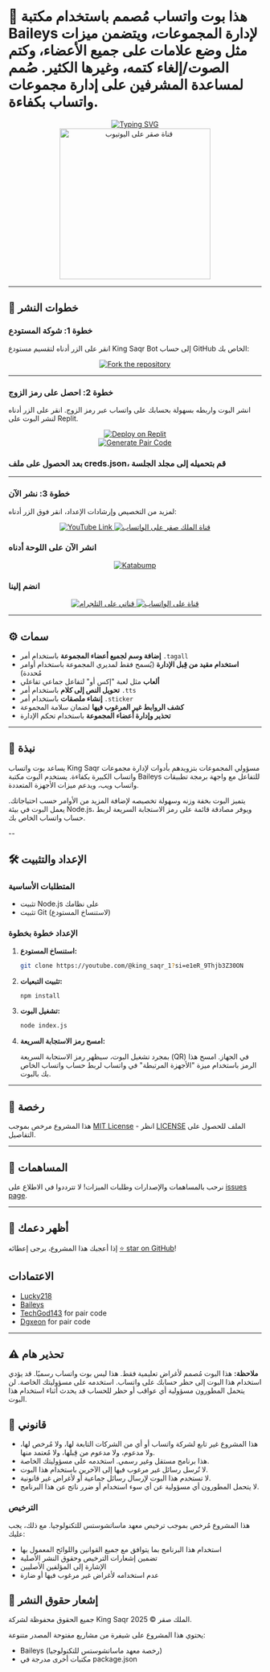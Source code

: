 # 🤖 هذا بوت واتساب مُصمم باستخدام مكتبة Baileys لإدارة المجموعات، ويتضمن ميزات مثل وضع علامات على جميع الأعضاء، وكتم الصوت/إلغاء كتمه، وغيرها الكثير. صُمم لمساعدة المشرفين على إدارة مجموعات واتساب بكفاءة.

<div align="center"> 
  <a href="https://git.io/typing-svg"> 
    <img src="https://readme-typing-svg.demolab.com?font=Ribeye&size=50&pause=1000&color=33ff00&center=true&width=910&height=100&lines=KingSaqr-Bot;Whatsapp+S+A+Q+R++" alt="Typing SVG" />
  </a> 
</div> 

<div align="center"> 
  <a href="https://youtube.com/@king_saqr_1?si=e1eR_9Thjb3Z30ON"> 
    <img src="https://github.com/luckytechhub1/LuckyTechHub-Bot/blob/main/assets/bot_image.jpg" alt="قناة صقر على اليوتيوب" height="300"> 
  </a> 
</div>

---

## 🚀 خطوات النشر

### خطوة 1: شوكة المستودع

انقر على الزر أدناه لتقسيم مستودع King Saqr Bot إلى حساب GitHub الخاص بك:

<div align="center">
  <a href="https://github.com/mruniquehacker/Knightbot-MD/fork">
    <img src="https://img.shields.io/badge/Fork-Repository-blue?style=for-the-badge" alt="Fork the repository"/>
  </a>
</div>

---

### خطوة 2: احصل على رمز الزوج

انشر البوت واربطه بسهولة بحسابك على واتساب عبر رمز الزوج. انقر على الزر أدناه لنشر البوت على Replit.

<div align="center">
  <a href="https://replit.com/@DGXeon/Xeon-PairCode?v=1" target="_blank">
    <img src="https://img.shields.io/badge/GET%20PAIR%20CODE-Replit-success?style=for-the-badge" alt="Deploy on Replit"/>
  </a>
</div>

<div align="center">
  <a href="https://knight-bot-paircode.onrender.com" target="_blank">
    <img src="https://img.shields.io/badge/GET%20PAIR%20CODE-Easy%20Method-ff4d4d?style=for-the-badge" alt="Generate Pair Code"/>
  </a>
</div>


### بعد الحصول على ملف creds.json، قم بتحميله إلى مجلد الجلسة

---

### خطوة 3: نشر الآن

لمزيد من التخصيص وإرشادات الإعداد، انقر فوق الزر أدناه:

<div align="center">
  <a href="https://kingsaqrsami.blogspot.com/2024/03/whatsapp-king-saqr.html?m=1">
    <img src="https://img.shields.io/badge/Blogger KING SAQR-dc3545?style=for-the-badge&logo=youtube" alt="YouTube Link"/>
  </a>
  <a href="https://bot-hosting.net/?aff=1068419752923508776">
    <img src="https://img.shields.io/badge/Deploy on Panel-28a745?style=for-the-badge" alt="قناة الملك صقر على الواتساب"/>
  </a>
</div>


### انشر الآن على اللوحة أدناه
<div align="center">
<a href="https://dashboard.katabump.com/auth/login#d6b7d6" target="_blank">
  <img src="https://img.shields.io/badge/King Saqr Bot-D6B7D6?style=for-the-badge&logo=server&logoColor=black" alt="Katabump"/>
</a>
</div>

### انضم إلينا

<div align="center">
  <a href="https://t.me/+T_8QE67Pn6tkMzNk">
    <img src="https://img.shields.io/badge/SAQR%20Telegram-0078E7?style=for-the-badge&logo=telegram&logoColor=white" alt="قناتي على التلجرام"/>
  </a>
  <a href="https://whatsapp.com/channel/0029VbAuIHpCnA81pI0Dza0j">
    <img src="https://img.shields.io/badge/SAQR%20WhatsApp-25D366?style=for-the-badge&logo=whatsapp&logoColor=white" alt="قناة على الواتساب"/>
  </a>
</div>

---

## ⚙️ سمات

- **إضافة وسم لجميع أعضاء المجموعة** باستخدام أمر `.tagall`
- **استخدام مقيد من قِبل الإدارة** (يُسمح فقط لمديري المجموعة باستخدام أوامر مُحددة)
- **ألعاب** مثل لعبة "إكس أو" لتفاعل جماعي تفاعلي
- **تحويل النص إلى كلام** باستخدام أمر `.tts`
- **إنشاء ملصقات** باستخدام أمر `.sticker`
- **كشف الروابط غير المرغوب فيها** لضمان سلامة المجموعة
- **تحذير وإدارة أعضاء المجموعة** باستخدام تحكم الإدارة

---

## 📖 نبذة

يساعد بوت واتساب King Saqr مسؤولي المجموعات بتزويدهم بأدوات لإدارة مجموعات واتساب الكبيرة بكفاءة. يستخدم البوت مكتبة Baileys للتفاعل مع واجهة برمجة تطبيقات واتساب ويب، ويدعم ميزات الأجهزة المتعددة.

يتميز البوت بخفة وزنه وسهولة تخصيصه لإضافة المزيد من الأوامر حسب احتياجاتك. يعمل البوت في بيئة Node.js، ويوفر مصادقة قائمة على رمز الاستجابة السريعة لربط حساب واتساب الخاص بك.

--

## 🛠️ الإعداد والتثبيت

### المتطلبات الأساسية

- تثبيت Node.js على نظامك
- تثبيت Git (لاستنساخ المستودع)

### الإعداد خطوة بخطوة

1. **استنساخ المستودع:**

    ```bash
    git clone https://youtube.com/@king_saqr_1?si=e1eR_9Thjb3Z30ON
    ```

2. **تثبيت التبعيات:**

    ```bash
    npm install
    ```

3. **تشغيل البوت:**

    ```bash
    node index.js
    ```

4. **امسح رمز الاستجابة السريعة:**

    بمجرد تشغيل البوت، سيظهر رمز الاستجابة السريعة (QR) في الجهاز. امسح هذا الرمز باستخدام ميزة "الأجهزة المرتبطة" في واتساب لربط حساب واتساب الخاص بك بالبوت.

---


## 📄 رخصة

هذا المشروع مرخص بموجب [MIT License](https://opensource.org/licenses/MIT) - انظر [LICENSE](https://github.com/luckytechhub1/LuckyTechHub-Bot/blob/main/LICENSE) الملف للحصول على التفاصيل.

---

## 🙌 المساهمات

نرحب بالمساهمات والإصدارات وطلبات الميزات! لا تترددوا في الاطلاع على [issues page](https://github.com/luckytechhub1/LuckyTechHub-Bot/issues).

---

## 🌟 أظهر دعمك
إذا أعجبك هذا المشروع، يرجى إعطائه [⭐️ star on GitHub](https://github.com/luckytechhub1/LuckyTechHub-Bot)!


## الاعتمادات

- [Lucky218](https://github.com/luckytechhub1)
- [Baileys](https://github.com/adiwajshing/Baileys)
- [TechGod143](https://github.com/TechGod143) for pair code
- [Dgxeon](https://github.com/Dgxeon) for pair code

---

## ⚠️ تحذير هام

**ملاحظة:** هذا البوت مُصمم لأغراض تعليمية فقط. هذا ليس بوت واتساب رسميًا. قد يؤدي استخدام هذا البوت إلى حظر حسابك على واتساب. استخدمه على مسؤوليتك الخاصة. لن يتحمل المطورون مسؤولية أي عواقب أو حظر للحساب قد يحدث أثناء استخدام هذا البوت.

## 📝 قانوني

- هذا المشروع غير تابع لشركة واتساب أو أي من الشركات التابعة لها، ولا مُرخص لها، ولا مدعوم، ولا مدعوم من قِبلها، ولا مُعتمد منها.
- هذا برنامج مستقل وغير رسمي. استخدمه على مسؤوليتك الخاصة.
- لا تُرسل رسائل غير مرغوب فيها إلى الآخرين باستخدام هذا البوت.
- لا تستخدم هذا البوت لإرسال رسائل جماعية أو لأغراض غير قانونية.
- لا يتحمل المطورون أي مسؤولية عن أي سوء استخدام أو ضرر ناتج عن هذا البرنامج.

### الترخيص
هذا المشروع مُرخص بموجب ترخيص معهد ماساتشوستس للتكنولوجيا.  مع ذلك، يجب عليك:
- استخدام هذا البرنامج بما يتوافق مع جميع القوانين واللوائح المعمول بها
- تضمين إشعارات الترخيص وحقوق النشر الأصلية
- الإشارة إلى المؤلفين الأصليين
- عدم استخدامه لأغراض غير مرغوب فيها أو ضارة

## 📜 إشعار حقوق النشر

جميع الحقوق محفوظة لشركة King Saqr الملك صقر © 2025.

يحتوي هذا المشروع على شيفرة من مشاريع مفتوحة المصدر متنوعة:
- Baileys (رخصة معهد ماساتشوستس للتكنولوجيا)
- مكتبات أخرى مدرجة في package.json